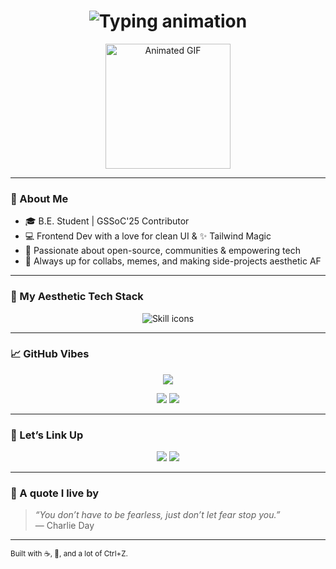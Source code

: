 <!-- README.md for github.com/DishaA06 with ✨Aesthetic Vibes✨ -->

<h1 align="center">
  <img src="https://readme-typing-svg.herokuapp.com?font=Quicksand&size=30&duration=4000&pause=500&color=F2A6E3&center=true&vCenter=true&width=435&lines=Hey+there!+I'm+Disha+%F0%9F%91%8B;GSSoC'25+Contributor+%F0%9F%94%A5;Dev+%E2%9C%A8;Open+Source+%F0%9F%8C%8E" alt="Typing animation" />
</h1>

<p align="center">
  <img src="https://media.giphy.com/media/nb4cCMF3n0Pug/giphy.gif" width="200px" alt="Animated GIF" />
</p>

---

### 🌷 About Me

- 🎓 B.E. Student | GSSoC'25 Contributor
- 💻 Frontend Dev with a love for clean UI & ✨ Tailwind Magic
- 🌸 Passionate about open-source, communities & empowering tech
- 💬 Always up for collabs, memes, and making side-projects aesthetic AF

---

### 🌸 My Aesthetic Tech Stack

<p align="center">
  <img src="https://skillicons.dev/icons?i=html,css,js,ts,react,nextjs,tailwind,git,github,blender,java,vscode,figma&perline=7" alt="Skill icons" />
</p>

---

### 📈 GitHub Vibes

<p align="center">
  <img src="https://github-readme-streak-stats.herokuapp.com?user=DishaA06&theme=tokyonight&date_format=M%20j%5B%2C%20Y%5D&ring=ff90b3&fire=ffa5d8&currStreakLabel=ffc6e0&border=DDDDDD00" />
</p>

<p align="center">
  <img src="https://github-readme-stats.vercel.app/api?username=DishaA06&show_icons=true&theme=bubblegum&icon_color=ff90b3&title_color=ffa5d8&hide_border=true" />
  <img src="https://github-readme-stats.vercel.app/api/top-langs/?username=DishaA06&layout=compact&theme=bubblegum&hide_border=true" />
</p>

---

### 💌 Let’s Link Up

<p align="center">
  <a href="https://www.linkedin.com/in/disha-oza/"><img src="https://img.shields.io/badge/LinkedIn-DishaOza-blue?style=for-the-badge&logo=linkedin" /></a>
  <a href="mailto:doza57524@gmail.com"><img src="https://img.shields.io/badge/Email-Hit+me+up!-ff69b4?style=for-the-badge&logo=gmail" /></a>
</p>

---

### 🌼 A quote I live by

> _“You don’t have to be fearless, just don’t let fear stop you.”_  
> — Charlie Day

---

<sub align="center">
Built with ☕, 🍪, and a lot of Ctrl+Z.
</sub>
